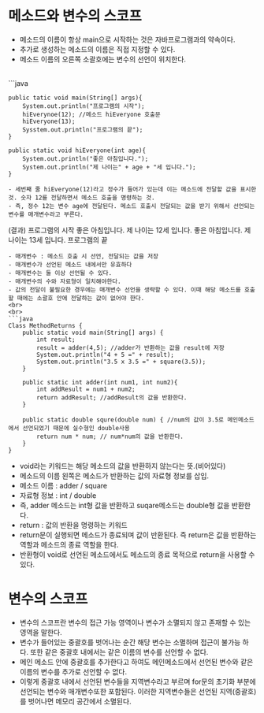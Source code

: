 # 메소드와 변수의 스코프
- 메소드의 이름이 항상 main으로 시작하는 것은 자바프로그램과의 약속이다.
- 추가로 생성하는 메소드의 이름은 직접 지정할 수 있다.
- 메소드 이름의 오른쪽 소괄호에는 변수의 선언이 위치한다.

<br>
```java

    public tatic void main(String[] args){
        System.out.println("프로그램의 시작");
        hiEverynoe(12); //메소드 hiEveryone 호출문
        hiEveryone(13);
        Sysstem.out.println("프로그램의 끝");
    }

    public static void hiEveryone(int age){
        System.out.println("좋은 아침입니다.");
        System.out.println("제 나이는" + age + "세 입니다.");
    }
```
- 세번째 줄 hiEveryone(12)라고 정수가 들어가 있는데 이는 메소드에 전달할 값을 표시한 것. 숫자 12를 전달하면서 메소드 호출을 명령하는 것.
- 즉, 정수 12는 변수 age에 전달된다. 메소드 호출시 전달되는 값을 받기 위해서 선언되는 변수를 매개변수라고 부른다.
```
(결과)
프로그램의 시작
좋은 아침입니다.
제 나이는 12세 입니다.
좋은 아침입니다.
제 나이는 13세 입니다.
프로그램의 끝
```
- 매개변수 : 메소드 호출 시 선언, 전달되는 값을 저장
- 매개변수가 선언된 메소드 내에서만 유효하다
- 매개변수는 둘 이상 선언될 수 있다.
- 매개변수의 수와 자료형이 일치해야한다.
- 값의 전달이 불필요한 경우에는 매개변수 선언을 생략할 수 있다. 이때 해당 메소드를 호출할 때에는 소괄호 안에 전달하는 값이 없어야 한다.
<br>
<br>
```java
Class MethodReturns {
    public static void main(String[] args) {
        int result;
        result = adder(4,5); //adder가 반환하는 값을 result에 저장
        System.out.println("4 + 5 =" + result);
        System.out.println("3.5 x 3.5 =" + square(3.5));
    }

    public static int adder(int num1, int num2){
        int addResult = num1 + num2; 
        return addResult; //addResult의 값을 반환한다.
    }

    public static double squre(double num) { //num의 값이 3.5로 메인메소드에서 선언되었기 때문에 실수형인 double사용
        return num * num; // num*num의 값을 반환한다.
    }
}
```
- void라는 키워드는 해당 메소드의 값을 반환하지 않는다는 뜻.(비어있다)
- 메소드의 이름 왼쪽은 메소드가 반환하는 값의 자료형 정보를 삽입.
- 메소드 이름 : adder / square
- 자료형 정보 : int / double
- 즉, adder 메소드는 int형 값을 반환하고 suqare메소드는 double형 값을 반환한다.
- return : 값의 반환을 명령하는 키워드
- return문이 실행되면 메소드가 종료되며 값이 반환된다. 즉 return은 값을 반환하는 역할과 메소드의 종료 역할을 한다.
- 반환형이 void로 선언된 메소드에서도 메소드의 종료 목적으로 return을 사용할 수 있다.
  
# 변수의 스코프
- 변수의 스코프란 변수의 접근 가능 영역이나 변수가 소멸되지 않고 존재할 수 있는 영역을 말한다.
- 변수가 들어있는 중괄호를 벗어나는 순간 해당 변수는 소멸하며 접근이 불가능 하다. 또한 같은 중괄호 내에서는 같은 이름의 변수를 선언할 수 없다.
- 메인 메소드 안에 중괄호를 추가한다고 하여도 메인메소드에서 선언된 변수와 같은 이름의 변수를 추가로 선언할 수 없다.
- 이렇게 중괄호 내에서 선언된 변수들을 지역변수라고 부르며 for문의 초기화 부분에 선언되는 변수와 매개변수또한 포함된다. 이러한 지역변수들은 선언된 지역(중괄호)를 벗어나면 메모리 공간에서 소멸된다.
